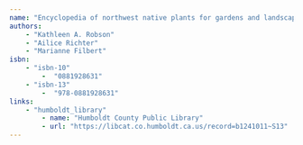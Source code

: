 ```yaml
---
name: "Encyclopedia of northwest native plants for gardens and landscapes"
authors: 
    - "Kathleen A. Robson"
    - "Ailice Richter"
    - "Marianne Filbert"
isbn: 
    - "isbn-10"
        -  "0881928631"
    - "isbn-13"
        -  "978-0881928631"
links: 
    - "humboldt_library"
        - name: "Humboldt County Public Library"
        - url: "https://libcat.co.humboldt.ca.us/record=b1241011~S13"
---
```

